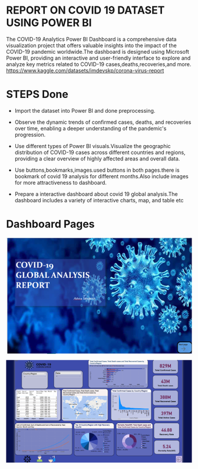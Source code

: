 # REPORT ON COVID 19 DATASET USING POWER BI
The COVID-19 Analytics Power BI Dashboard is a comprehensive data visualization project that offers valuable insights into the impact of the COVID-19 pandemic worldwide.The dashboard is designed using Microsoft Power BI, providing an interactive and user-friendly interface to explore and analyze key metrics related to COVID-19 cases,deaths,recoveries,and more.
https://www.kaggle.com/datasets/imdevskp/corona-virus-report

# STEPS Done

* Import the dataset into Power BI and done preprocessing.
* Observe the dynamic trends of confirmed cases, deaths, and recoveries over time, enabling a deeper understanding of the pandemic's progression.

* Use different types of Power BI visuals.Visualize the geographic distribution of COVID-19 cases across different countries and regions, providing a clear overview of highly affected areas and overall data.


* Use buttons,bookmarks,images.used buttons in both pages.there is bookmark of covid 19 analysis for different months.Also include images for more attractiveness to dashboard.

* Prepare a interactive dashboard about covid 19 global analysis.The dashboard includes a variety of interactive charts, map, and table etc
# Dashboard Pages

![Covid 19 dashboard front page](https://github.com/Athira-santhosh94/Power-BI-Project/blob/main/Screenshot%202024-12-20%20224629.png?raw=true)

![Covid 19 Dashboard](https://github.com/Athira-santhosh94/Power-BI-Project/blob/main/Screenshot%202024-12-20%20235854.png?raw=true)

